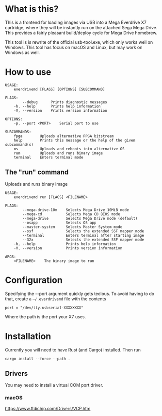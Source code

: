 # What is this?
This is a frontend for loading images via USB into a Mega Everdrive X7 cartridge, where they will be instantly run on the attached Sega Mega Drive. This provides a fairly pleasant build/deploy cycle for Mega Drive homebrew.

This tool is is rewrite of the official usb-tool.exe, which only works well on Windows. This tool has focus on macOS and Linux, but may work on Windows as well.

# How to use
    USAGE:
        everdrivemd [FLAGS] [OPTIONS] [SUBCOMMAND]

    FLAGS:
            --debug      Prints diagnostic messages
        -h, --help       Prints help information
        -V, --version    Prints version information

    OPTIONS:
        -p, --port <PORT>    Serial port to use

    SUBCOMMANDS:
        fpga        Uploads alternative FPGA bitstream
        help        Prints this message or the help of the given subcommand(s)
        os          Uploads and reboots into alternative OS
        run         Uploads and runs binary image
        terminal    Enters terminal mode

## The "run" command
Uploads and runs binary image

    USAGE:
        everdrivemd run [FLAGS] <FILENAME>

    FLAGS:
            --mega-drive-10m    Selects Mega Drive 10MiB mode
            --mega-cd           Selects Mega CD BIOS mode
            --mega-drive        Selects Mega Drive mode (default)
            --osapp             Selects OS app
            --master-system     Selects Master System mode
            --ssf               Selects the extended SSF mapper mode
            --terminal          Enters terminal after starting image
            --32x               Selects the extended SSF mapper mode
        -h, --help              Prints help information
        -V, --version           Prints version information

    ARGS:
        <FILENAME>    The binary image to run

# Configuration
Specifying the --port argument quickly gets tedious. To avoid having to do that, create a ```~/.everdrivemd``` file with the contents 

    port = "/dev/tty.usbserial-XXXXXXXX"

Where the path is the port your X7 uses.

# Installation
Currently you will need to have Rust (and Cargo) installed. Then run

    cargo install --force --path .

## Drivers
You may need to install a virtual COM port driver.

### macOS
https://www.ftdichip.com/Drivers/VCP.htm
